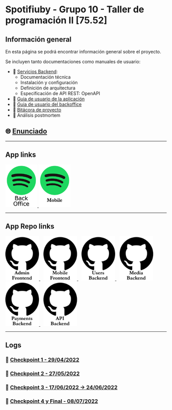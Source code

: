 # Spotifiuby - Grupo 10 - Taller de programación II [75.52]

## Información general

En esta página se podrá encontrar información general sobre el proyecto.

Se incluyen tanto documentaciones como manuales de usuario:

- 📁 [Servicios Backend](backend.md):
  - Documentación técnica
  - Instalación y configuración
  - Definición de arquitectura
  - Especificación de API REST: OpenAPI
- 📁 [Guia de usuario de la aplicación](mobile.md)
- 📁 [Guia de usuario del backoffice](admin.md)
- 📁 [Bitácora de proyecto](binnacle.md)
- 📁 Análisis postmortem

## 🌐 [Enunciado](https://taller-de-programacion-2.github.io/works/statement/2022/1/enunciado/)

---

## App links

<a href="https://admin-fe-spotifiuby.herokuapp.com/" target="_blank">
<img src="img/spotify-backoffice.png" style="width:100px;"/>
</a>
<a href="https://expo.dev/artifacts/eas/xkLGa8dBjGr4n9iTBKqmDg.apk" target="_blank">
<img src="img/spotify-mobile.png" style="width:100px;"/>
</a>

---

## App Repo links

<a href="https://github.com/taller2-grupo10/admin-fe" style="margin-right: 10px;" target="_blank">
<img src="img/github-admin-fe.png" style="width:105px;"/>
</a>
<a href="https://github.com/taller2-grupo10/mobile-fe" style="margin-right: 10px;" target="_blank">
<img src="img/github-mobile-fe.png" style="width:105px;"/>
</a>
<a href="https://github.com/taller2-grupo10/users-be" style="margin-right: 10px;" target="_blank">
<img src="img/github-users-be.png" style="width:105px;"/>
</a>
<a href="https://github.com/taller2-grupo10/media-be" style="margin-right: 10px;" target="_blank">
<img src="img/github-media-be.png" style="width:105px;"/>
</a>
<a href="https://github.com/taller2-grupo10/payments-be" style="margin-right: 10px;" target="_blank">
<img src="img/github-payments-be.png" style="width:105px;"/>
</a>
<a href="https://github.com/taller2-grupo10/api-be" style="margin-right: 10px;" target="_blank">
<img src="img/github-api-be.png" style="width:105px;"/>
</a>

---

## Logs

### 📌 [Checkpoint 1 - 29/04/2022](checkpoint1.md)

### 📌 [Checkpoint 2 - 27/05/2022](checkpoint2.md)

### 📌 [Checkpoint 3 - 17/06/2022 → 24/06/2022](checkpoint3.md)

### 📌 [Checkpoint 4 y Final - 08/07/2022](checkpointFinal.md)
